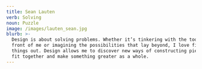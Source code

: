```yaml
---
title: Sean Lauten
verb: Solving
noun: Puzzle
image: /images/lauten_sean.jpg
blurb: >-
  Design is about solving problems. Whether it’s tinkering with the tools in
  front of me or imagining the possibilities that lay beyond, I love figuring
  things out. Design allows me to discover new ways of constructing pieces that
  fit together and make something greater as a whole.
---
```


